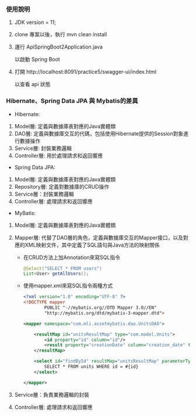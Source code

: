 ﻿### 使用說明

1.  JDK version = 11;

2.  clone 專案以後，執行 mvn clean install

3.  運行 ApiSpringBoot2Application.java

    以啟動 Spring Boot

3.  打開 http://localhost:8091/practice5/swagger-ui/index.html

    以查看 api 狀態

### Hibernate、Spring Data JPA 與 Mybatis的差異

- Hibernate:

1. Model層: 定義與數據庫表對應的Java實體類
2. DAO層: 定義與數據庫交互的代碼，包括使用Hibernate提供的Session對象進行數據操作
3. Service層: 封裝業務邏輯
4. Controller層: 用於處理請求和返回響應

- Spring Data JPA:

1. Model層: 定義與數據庫表對應的Java實體類
2. Repository層: 定義對數據庫的CRUD操作
3. Service層：封裝業務邏輯
4. Controller層: 處理請求和返回響應

- MyBatis:

1. Model層: 定義與數據庫表對應的Java實體類
2. Mapper層: 代替了DAO層的角色，定義與數據庫交互的Mapper接口，以及對應的XML映射文件，其中定義了SQL語句與Java方法的映射關係
    - 在CRUD方法上加Annotation來寫SQL指令
        ```JAVA
        @Select("SELECT * FROM users")
        List<User> getAllUsers();
        ```
    - 使用mapper.xml來寫SQL指令兩種方式
        ```XML
        <?xml version="1.0" encoding="UTF-8" ?>
        <!DOCTYPE mapper
                PUBLIC "-//mybatis.org//DTD Mapper 3.0//EN"
                "http://mybatis.org/dtd/mybatis-3-mapper.dtd">

        <mapper namespace="com.mli.assetmybatis.dao.UnitsDAO">

            <resultMap id="unitsResultMap" type="com.model.Units">
                <id property="id" column="id"/>
                <result property="creationDate" column="creation_date" typeHandler="com.util.LocalDateTimeHandler"/>
            </resultMap>

            <select id="findById" resultMap="unitsResultMap" parameterType="int">
                SELECT * FROM units WHERE id = #{id}
            </select>

        </mapper>
        ```

3. Service層：負責業務邏輯的封裝
4. Controller層: 處理請求和返回響應

